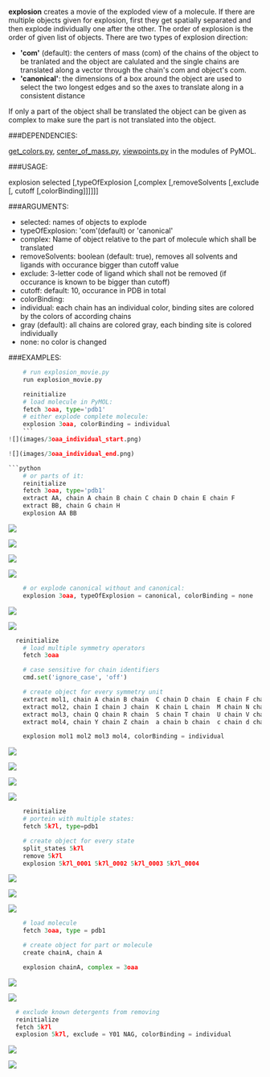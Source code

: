 **explosion** creates a movie of the exploded view of a molecule.
If there are multiple objects given for explosion, first they get spatially
separated and then explode individually one after the other. The order of
explosion is the order of given list of objects.
There are two types of explosion direction:
- **'com'** (default): 	the centers of mass (com) of the chains of the object to be tranlated and the object are calulated and the single chains are translated along a vector through the chain's com and 	object's com.
- **'canonical'**:		the dimensions of a box around the object are used to select the two longest edges and so the axes to translate along in a consistent distance

If only a part of the object shall be translated the object can be given as
complex to make sure the part is not translated into the object.

###DEPENDENCIES:

[get_colors.py](https://pymolwiki.org/index.php/Get_colors),
[center_of_mass.py](https://pymolwiki.org/index.php/Center_of_mass),
[viewpoints.py](https://github.com/julianheinrich/viewpoints)
in the modules of PyMOL.

###USAGE:

explosion selected [,typeOfExplosion [,complex [,removeSolvents [,exclude [, cutoff [,colorBinding]]]]]]

###ARGUMENTS:
- selected: 	names of objects to explode
- typeOfExplosion: 	'com'(default) or 'canonical'
- complex:	Name of object relative to the part of molecule which shall be translated
- removeSolvents: boolean (default: true), removes all solvents and ligands with occurance bigger than cutoff value
- exclude: 3-letter code of ligand which shall not be removed (if occurance is known to be bigger than cutoff)
- cutoff: default: 10, occurance in PDB in total
- colorBinding:
 - individual: each chain has an individual color, binding sites are colored by the colors of according chains
 - gray (default): all chains are colored gray, each binding site is colored individually
 - none: no color is changed

###EXAMPLES:
```python
	# run explosion_movie.py
	run explosion_movie.py
```
```python
	reinitialize
	# load molecule in PyMOL:
	fetch 3oaa, type='pdb1'
	# either explode complete molecule:
	explosion 3oaa, colorBinding = individual
	```
![](images/3oaa_individual_start.png)

![](images/3oaa_individual_end.png)

```python
	# or parts of it:
	reinitialize
	fetch 3oaa, type='pdb1'
	extract AA, chain A chain B chain C chain D chain E chain F
	extract BB, chain G chain H
	explosion AA BB
```
![](images/3oaa_parts_start.png)

![](images/3oaa_parts_1.png)

![](images/3oaa_parts_2.png)

![](images/3oaa_parts_end.png)

```python
	# or explode canonical without and canonical:
	explosion 3oaa, typeOfExplosion = canonical, colorBinding = none
```
![](images/3oaa_canonical_start.png)

![](images/3oaa_canonical_end.png)

```python
  reinitialize
	# load multiple symmetry operators
	fetch 3oaa

	# case sensitive for chain identifiers
	cmd.set('ignore_case', 'off')

	# create object for every symmetry unit
	extract mol1, chain A chain B chain  C chain D chain  E chain F chain G chain  H
	extract mol2, chain I chain J chain  K chain L chain  M chain N chain O chain  P
	extract mol3, chain Q chain R chain  S chain T chain  U chain V chain W chain  X
	extract mol4, chain Y chain Z chain  a chain b chain  c chain d chain e chain  f

	explosion mol1 mol2 mol3 mol4, colorBinding = individual
```
![](images/3oaa_multi_start.png)

![](images/3oaa_multi1.png)

![](images/3oaa_multi2.png)

![](images/3oaa_multi_end.png)

```python
    reinitialize
	# portein with multiple states:
	fetch 5k7l, type=pdb1

	# create object for every state
	split_states 5k7l
    remove 5k7l
    explosion 5k7l_0001 5k7l_0002 5k7l_0003 5k7l_0004
```
![](images/5k7l_start.png)

![](images/5k7l_1.png)

![](images/5k7l_end.png)

```python
	# load molecule
	fetch 3oaa, type = pdb1

	# create object for part or molecule
	create chainA, chain A

	explosion chainA, complex = 3oaa
```
![](images/chain_start.png)

![](images/chain_end.png)

```python
  # exclude known detergents from removing
  reinitialize
  fetch 5k7l
  explosion 5k7l, exclude = Y01 NAG, colorBinding = individual
```
![](images/5k7l_det_start.png)

![](images/5k7l_det_end.png)
